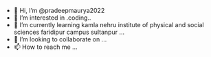 - 👋 Hi, I’m @pradeepmaurya2022
- 👀 I’m interested in .coding..
- 🌱 I’m currently learning kamla nehru institute of physical and social sciences faridipur campus sultanpur ...
- 💞️ I’m looking to collaborate on ...
- 📫 How to reach me ...

<!---
pradeepmaurya2022/pradeepmaurya2022 is a ✨ special ✨ repository because its `README.md` (this file) appears on your GitHub profile.
You can click the Preview link to take a look at your changes.
--->
